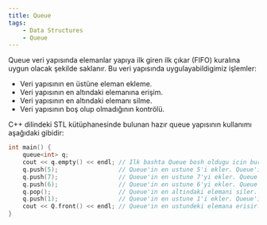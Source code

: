 ```yaml
---
title: Queue
tags:
    - Data Structures
    - Queue
---
```


Queue veri yapısında elemanlar yapıya ilk giren ilk çıkar (FIFO) kuralına uygun olacak şekilde saklanır. Bu veri yapısında uygulayabildigimiz işlemler:

- Veri yapısının en üstüne eleman ekleme.
- Veri yapısının en altındaki elemanına erişim.
- Veri yapısının en altındaki elemanı silme.
- Veri yapısının boş olup olmadığının kontrölü.

C++ dilindeki STL kütüphanesinde bulunan hazır queue yapısının kullanımı aşağıdaki gibidir:

```c++
int main() {
    queue<int> q;
    cout << q.empty() << endl; // Ilk bashta Queue bosh oldugu icin burada True donecektir.
    q.push(5);                 // Queue'in en ustune 5'i ekler. Queue'in yeni hali: {5}
    q.push(7);                 // Queue'in en ustune 7'yi ekler. Queue'in yeni hali: {7, 5}
    q.push(6);                 // Queue'in en ustune 6'yi ekler. Queue'in yeni hali : {6, 7, 5}
    q.pop();                   // Queue'in en altindaki elemani siler. Queue'in yeni hali : {6, 7}
    q.push(1);                 // Queue'in en ustune 1'i ekler. Queue'in yeni hali : {1, 6, 7}
    cout << Q.front() << endl; // Queue'in en ustundeki elemana erisir. Ekrana 7 yazdirir.
}
```